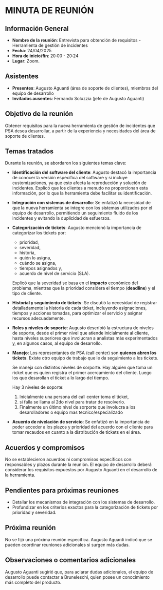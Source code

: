 # MINUTA DE REUNIÓN

## Información General

- **Nombre de la reunión**: Entrevista para obtención de requisitos - Herramienta de gestión de incidentes
- **Fecha**: 24/04/2025
- **Hora de inicio/fin**: 20:00 - 20:24
- **Lugar**: Zoom.

## Asistentes

- **Presentes**: Augusto Aguanti (área de soporte de clientes), miembros del equipo de desarrollo
- **Invitados ausentes**: Fernando Soluzzia (jefe de Augusto Aguanti)

## Objetivo de la reunión
Obtener requisitos para la nueva herramienta de gestión de incidentes que PSA desea desarrollar, a partir de la experiencia y necesidades del área de soporte de clientes.

## Temas tratados
Durante la reunión, se abordaron los siguientes temas clave:

- **Identificación del software del cliente**: Augusto destacó la importancia de conocer la versión específica del software y si incluye customizaciones, ya que esto afecta la reproducción y solución de incidentes. Explicó que los clientes a menudo no proporcionan esta información, por lo que la herramienta debe facilitar su identificación.
- **Integración con sistemas de desarrollo**: Se enfatizó la necesidad de que la nueva herramienta se integre con los sistemas utilizados por el equipo de desarrollo, permitiendo un seguimiento fluido de los incidentes y evitando la duplicidad de esfuerzos.
- **Categorización de tickets**: Augusto mencionó la importancia de categorizar los tickets por:
	- prioridad, 
	- severidad,
	- historia,
	- quién lo asigna,
	- cuándo se asigna,
	- tiempos asignados y,
	- acuerdo de nivel de servicio (SLA). 
	
	Explicó que la severidad se basa en el **impacto** económico del problema, mientras que la prioridad considera el tiempo (**deadline**) y el tipo de cliente.
	
- **Historial y seguimiento de tickets**: Se discutió la necesidad de registrar detalladamente la historia de cada ticket, incluyendo asignaciones, tiempos y acciones tomadas, para optimizar el servicio y asignar recursos adecuadamente.
- **Roles y niveles de soporte**: Augusto describió la estructura de niveles de soporte, desde el primer nivel que atiende inicialmente al cliente, hasta niveles superiores que involucran a analistas más experimentados y, en algunos casos, al equipo de desarrollo.
  
- **Manejo**: Los representantes de PSA (call center) son **quienes abren los tickets**. Existe otro equipo de trabajo que le da seguimiento a los tickets.
  
  Se maneja con distintos niveles de sorporte. Hay alguien que toma un ricket que es quien registra el primer acercamiento del cliente. Luego los que desarollan el ticket a lo largo del tiempo. 
  
  Hay 3 niveles de soporte:
	1. Inicialmente una persona del call center toma el ticket, 
	2. si falla se llama al 2do nivel para tratar de resolverlo. 
	3. Finalmente un último nivel de sorporte que involucra a los desarolladores o equipo mas tecnico/especializado
- **Acuerdo de nivelación de servicio**: Se enfatizó en la importancia de poder acceder a los plazos y prioridad del acuerdo con el cliente para tomar recaudos en cuanto a la distribución de tickets en el área.
## Acuerdos y compromisos
No se establecieron acuerdos ni compromisos específicos con responsables y plazos durante la reunión. El equipo de desarrollo deberá considerar los requisitos expuestos por Augusto Aguanti en el desarrollo de la herramienta.

## Pendientes para próximas reuniones
- Detallar los mecanismos de integración con los sistemas de desarrollo.
- Profundizar en los criterios exactos para la categorización de tickets por prioridad y severidad.

## Próxima reunión
No se fijó una próxima reunión específica. Augusto Aguanti indicó que se pueden coordinar reuniones adicionales si surgen más dudas.

## Observaciones o comentarios adicionales
Augusto Aguanti sugirió que, para aclarar dudas adicionales, el equipo de desarrollo puede contactar a Bruneleschi, quien posee un conocimiento más completo del producto.

